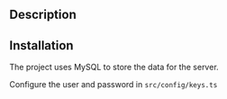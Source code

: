 ## Description






## Installation

The project uses MySQL to store the data for the server.

Configure the user and password in `src/config/keys.ts`



